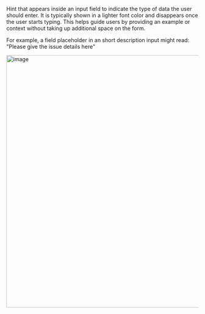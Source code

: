 Hint that appears inside an input field to indicate the type of data the user should enter. 
It is typically shown in a lighter font color and disappears once the user starts typing.
This helps guide users by providing an example or context without taking up additional space on the form.

For example, a field placeholder in an short description input might read: "Please give the issue details here"

<img width="661" alt="image" src="https://github.com/user-attachments/assets/9f0a8838-67e0-4d66-817c-6be292d585cc">

